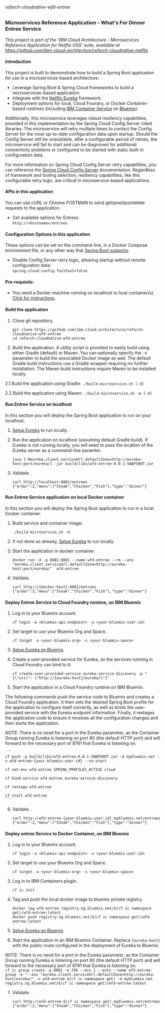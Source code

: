 ###### refarch-cloudnative-wfd-entree

### Microservices Reference Application - What's For Dinner Entree Service

*This project is part of the 'IBM Cloud Architecture - Microservices Reference Application for Netflix OSS' suite, available at
https://github.com/ibm-cloud-architecture/refarch-cloudnative-netflix*

#### Introduction

This project is built to demonstrate how to build a Spring Boot application for use in a microservices-based architecture:
 - Leverage Spring Boot & Spring Cloud frameworks to build a microservices-based application.
 - Integrate with the [Netflix Eureka](https://github.com/Netflix/eureka) framework.
 - Deployment options for local, Cloud Foundry, or Docker Container-based runtimes (including [IBM Container Service](https://console.ng.bluemix.net/docs/containers/container_index.html) on [Bluemix](https://new-console.ng.bluemix.net/#overview)).

Additionally, this microservice leverages robust resiliency capabilities, provided in this implementation by the Spring Cloud Config Server client libraries.  The microservice will retry multiple times to contact the Config Server for the most up-to-date configuration data upon startup.  Should the Config Server still be unavailable, after a configurable period of retries, the microservice will fail to start and can be diagnosed for additional connectivity problems or configured to be started with static built-in configuration data.  

For more information on Spring Cloud Config Server retry capabilities, you can reference the [Spring Cloud Config Server](https://cloud.spring.io/spring-cloud-config/spring-cloud-config.html#config-client-retry) documentation.  Regardless of framework and tooling selection, resiliency capabilities, like this configurable retry logic, are critical in microservice-based applications.

#### APIs in this application
You can use cURL or Chrome POSTMAN to send get/post/put/delete requests to the application.
- Get available options for Entrees  
`http://<hostname>/entrees`

#### Configuration Options in this application
These options can be set on the command-line, in a Docker Compose environment file, or any other way that [Spring Boot supports](https://docs.spring.io/spring-boot/docs/current/reference/html/boot-features-external-config.html):  
- Disable Config Server retry logic, allowing startup without remote configuration data:  
  `spring.cloud.config.failFast=false`

#### Pre-requisite:
- You need a Docker machine running on localhost to host container(s). [Click for instructions](https://docs.docker.com/machine/get-started/).

#### Build the application
1. Clone git repository.
    ```
    git clone https://github.com/ibm-cloud-architecture/refarch-cloudnative-wfd-entree
    cd refarch-cloudnative-wfd-entree
    ```

2. Build the application.  A utility script is provided to easily build using either Gradle (default) or Maven.  You can optionally specify the `-d` parameter to build the associated Docker image as well.  The default Gradle build instructions use a Gradle wrapper requiring no further installation.  The Maven build instructions require Maven to be installed locally.

  2.1 Build the application using Gradle:
    ```
    ./build-microservice.sh [-d]
    ```

  2.2 Build the application using Maven:
    ```
    ./build-microservice.sh -m [-d]
    ```

#### Run Entree Service on localhost
In this section you will deploy the Spring Boot application to run on your localhost.

1.  [Setup Eureka](https://github.com/ibm-cloud-architecture/refarch-cloudnative-netflix-eureka#run-the-application-component-locally) to run locally.

2. Run the application on localhost (assuming default Gradle build).  If Eureka is not running locally, you will need to pass the location of the Eureka server as a command-line paramter.
    ```
    java [-Deureka.client.serviceUrl.defaultZone=http://eureka-host:port/eureka/] -jar build/libs/wfd-entree-0.0.1-SNAPSHOT.jar
    ```

3. Validate.
    ```
    curl http://localhost:8081/entrees
    {"order":2,"menu":["Steak","Chicken","Fish"],"type":"dinner"}
    ```

#### Run Entree Service application on local Docker container
In this section you will deploy the Spring Boot application to run in a local Docker container.

1. Build service and container image:
    ```
    ./build-microservice.sh -d
    ```

2. If not done so already, [Setup Eureka](https://github.com/ibm-cloud-architecture/refarch-cloudnative-netflix-eureka#run-the-application-component-locally) to run locally.

3. Start the application in docker container.
    ```
    docker run -d -p 8081:8081 --name wfd-entree --rm --env "eureka.client.serviceUrl.defaultZone=http://eureka-host:port/eureka/"  wfd-entree
    ```

4. Validate.
    ```
    curl http://{docker-host}:8081/entrees
    {"order":2,"menu":["Steak","Chicken","Fish"],"type":"dinner"}
    ```

#### Deploy Entree Service to Cloud Foundry runtime, on IBM Bluemix

1. Log in to your Bluemix account.
    ```
    cf login -a <bluemix-api-endpoint> -u <your-bluemix-user-id>
    ```

2. Set target to use your Bluemix Org and Space.
    ```
    cf target -o <your-bluemix-org> -s <your-bluemix-space>
    ```

3. [Setup Eureka on Bluemix](https://github.com/ibm-cloud-architecture/refarch-cloudnative-netflix-eureka#run-the-application-component-on-bluemix).

4.  Create a user-provided service for Eureka, so the services running in Cloud Foundry can bind to it:

    ```
    cf create-user-provided-service eureka-service-discovery -p "{\"uri\": \"http://{eureka-host}/eureka/\"}"
    ```

5. Start the application in a Cloud Foundry runtime on IBM Bluemix.

  The following commands push the service code to Bluemix and creates a Cloud Foundry application.  It then sets the desired Spring Boot profile for the application to configure itself correctly, as well as binds the user-provided service with the Eureka endpoint information.  Finally, it restages the application code to ensure it receives all the configuration changes and then starts the application.  

  _NOTE_: There is no need for a port in the Eureka parameter, as the Container Group running Eureka is listening on port 80 (the default HTTP port) and will forward to the necessary port of 8761 that Eureka is listening on.  

    ```
    cf push -p build/libs/wfd-entree-0.0.1-SNAPSHOT.jar -d mybluemix.net -n wfd-entree-{your-bluemix-user-id} --no-start

    cf set-env wfd-entree SPRING_PROFILES_ACTIVE cloud

    cf bind-service wfd-entree eureka-service-discovery

    cf restage wfd-entree

    cf start wfd-entree
    ```

6. Validate.  
    ```
    curl http://wfd-entree-{your-bluemix-user-id}.mybluemix.net/entrees
    {"order":2,"menu":["Steak","Chicken","Fish"],"type":"dinner"}
    ```


#### Deploy entree Service to Docker Container, on IBM Bluemix

1. Log in to your Bluemix account.
    ```
    cf login -a <bluemix-api-endpoint> -u <your-bluemix-user-id>
    ```

2. Set target to use your Bluemix Org and Space.
    ```
    cf target -o <your-bluemix-org> -s <your-bluemix-space>
    ```

3. Log in to IBM Containers plugin.
    ```
    cf ic init
    ```

4. Tag and push the local docker image to bluemix private registry.
    ```
    docker tag wfd-entree registry.ng.bluemix.net/$(cf ic namespace get)/wfd-entree:latest
    docker push registry.ng.bluemix.net/$(cf ic namespace get)/wfd-entree:latest
    ```

5. [Setup Eureka on Bluemix](https://github.com/ibm-cloud-architecture/refarch-cloudnative-netflix-eureka#run-the-application-component-on-bluemix).

6. Start the application in an IBM Bluemix Container. Replace `{eureka-host}` with the public route configured in the deployment of Eureka to Bluemix.  

  _NOTE_: There is no need for a port in the Eureka parameter, as the Container Group running Eureka is listening on port 80 (the default HTTP port) and will forward to the necessary port of 8761 that Eureka is listening on.  
    ```
    cf ic group create -p 8082 -m 256 --min 1 --auto --name wfd-entree-group -e "--env "eureka.client.serviceUrl.defaultZone=http://eureka-host/eureka/" -n wfd-entree-$(cf ic namespace get) -d mybluemix.net registry.ng.bluemix.net/$(cf ic namespace get)/wfd-entree:latest
    ```

7. Validate.  
    ```
    curl http://wfd-entree-$(cf ic namespace get).mybluemix.net/entrees
    {"order":2,"menu":["Steak","Chicken","Fish"],"type":"dinner"}
    ```

